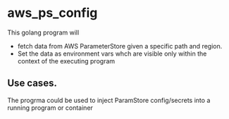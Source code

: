 # aws_ps_config
This golang program will
- fetch data from AWS ParameterStore given a specific path and region.
- Set the data as environment vars whch are visible only within the context of the executing program

## Use cases.
The progrma could be used to inject ParamStore config/secrets into a running program or container
